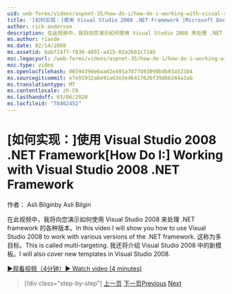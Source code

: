 ```yaml
---
uid: web-forms/videos/aspnet-35/how-do-i/how-do-i-working-with-visual-studio-2008-net-framework
title: '[如何实现：]使用 Visual Studio 2008 .NET Framework |Microsoft Docs'
author: rick-anderson
description: 在此视频中，我将向您演示如何使用 Visual Studio 2008 来处理 .NET framework 的各种版本。 这称为多目标。 我还将 。
ms.author: riande
ms.date: 02/14/2008
ms.assetid: babf24f7-f830-4091-a415-02a2661c724b
msc.legacyurl: /web-forms/videos/aspnet-35/how-do-i/how-do-i-working-with-visual-studio-2008-net-framework
msc.type: video
ms.openlocfilehash: 0659439de6aad2e491a7077493090bdb03a52384
ms.sourcegitcommit: e7e91932a6e91a63e2e46417626f39d6b244a3ab
ms.translationtype: MT
ms.contentlocale: zh-CN
ms.lasthandoff: 03/06/2020
ms.locfileid: "78462452"
---
```

# <a name="how-do-i-working-with-visual-studio-2008-net-framework"></a><span data-ttu-id="8480b-105">[如何实现：]使用 Visual Studio 2008 .NET Framework</span><span class="sxs-lookup"><span data-stu-id="8480b-105">[How Do I:] Working with Visual Studio 2008 .NET Framework</span></span>

<span data-ttu-id="8480b-106">作者： Asli Bilgin</span><span class="sxs-lookup"><span data-stu-id="8480b-106">by Asli Bilgin</span></span>

<span data-ttu-id="8480b-107">在此视频中，我将向您演示如何使用 Visual Studio 2008 来处理 .NET framework 的各种版本。</span><span class="sxs-lookup"><span data-stu-id="8480b-107">In this video I will show you how to use Visual Studio 2008 to work with various versions of the .NET framework.</span></span> <span data-ttu-id="8480b-108">这称为多目标。</span><span class="sxs-lookup"><span data-stu-id="8480b-108">This is called multi-targeting.</span></span> <span data-ttu-id="8480b-109">我还将介绍 Visual Studio 2008 中的新模板。</span><span class="sxs-lookup"><span data-stu-id="8480b-109">I will also cover new templates in Visual Studio 2008.</span></span>

[<span data-ttu-id="8480b-110">&#9654;观看视频（4分钟）</span><span class="sxs-lookup"><span data-stu-id="8480b-110">&#9654; Watch video (4 minutes)</span></span>](https://channel9.msdn.com/Blogs/ASP-NET-Site-Videos/how-do-i-working-with-visual-studio-2008-net-framework)

> [!div class="step-by-step"]
> <span data-ttu-id="8480b-111">[上一页](how-do-i-cascading-style-sheets-in-visual-studio-2008.md)
> [下一页](how-do-i-adding-elements-to-a-css-file-and-create-new-css-on-the-fly.md)</span><span class="sxs-lookup"><span data-stu-id="8480b-111">[Previous](how-do-i-cascading-style-sheets-in-visual-studio-2008.md)
[Next](how-do-i-adding-elements-to-a-css-file-and-create-new-css-on-the-fly.md)</span></span>
